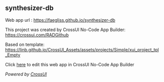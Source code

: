 ## synthesizer-db
Web app url : https://faegliss.github.io/synthesizer-db

This project was created by CrossUI No-Code App Builder: https://crossui.com/RADGithub

Based on template: https://linb.github.io/CrossUI_Assets/assets/projects/Simple/xui_project_tpl_Empty

Click [here](https://crossui.com/RADGithub/#!from=github&owner=faegliss&repo=synthesizer-db) to edit this web app in CrossUI No-Code App Builder

<i>Powered by [CrossUI](https://crossui.com)</i>

